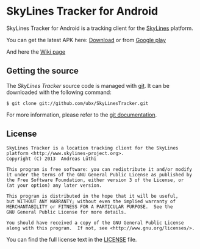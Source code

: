 # SkyLines Tracker for Android

SkyLines Tracker for Android is a tracking client for the
[SkyLines](https://www.skylines.aero) platform.

You can get the latest APK here: [Download](https://www.dropbox.com/s/1dkhvwm6xp9ahey/SkyLinesTracker.apk) or
from [Google play](https://play.google.com/store/apps/details?id=ch.luethi.skylinestracker)

And here the [Wiki page](https://github.com/ubx/SkyLinesTracker/wiki/SkyLinesTracker)

## Getting the source

The *SkyLines Tracker* source code is managed with [git](http://www.git-scm.com/).
It can be downloaded with the following command:

    $ git clone git://github.com/ubx/SkyLinesTracker.git

For more information, please refer to the [git documentation](http://git-scm.com/documentation).

## License

    SkyLines Tracker is a location tracking client for the SkyLines platform <http://www.skylines-project.org>.
    Copyright (C) 2013  Andreas Lüthi

    This program is free software: you can redistribute it and/or modify
    it under the terms of the GNU General Public License as published by
    the Free Software Foundation, either version 3 of the License, or
    (at your option) any later version.

    This program is distributed in the hope that it will be useful,
    but WITHOUT ANY WARRANTY; without even the implied warranty of
    MERCHANTABILITY or FITNESS FOR A PARTICULAR PURPOSE.  See the
    GNU General Public License for more details.

    You should have received a copy of the GNU General Public License
    along with this program.  If not, see <http://www.gnu.org/licenses/>.

You can find the full license text in the [LICENSE](LICENSE.md) file.
